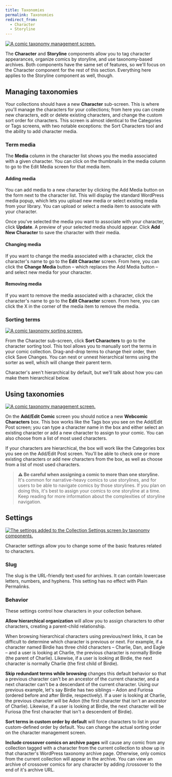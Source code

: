 ```yaml
---
title: Taxonomies
permalink: Taxonomies
redirect_from:
  - Character
  - Storyline
---
```


[![A comic taxonomy management screen.][img-1]][img-1]

The **Character** and **Storyline** components allow you to tag character
appearances, organize comics by storyline, and use taxonomy-based archives.
Both components have the same set of features, so we'll focus on the Character
component for the rest of this section. Everything here applies to the
Storyline component as well, though.

## Managing taxonomies

Your collections should have a new **Character** sub-screen. This is where
you'll manage the characters for your collections; from here you can create new
characters, edit or delete existing characters, and change the custom sort
order for characters. This screen is almost identical to the Categories or Tags
screens, with two notable exceptions: the Sort Characters tool and the ability
to add character media.

### Term media

The **Media** column in the character list shows you the media associated with
a given character. You can click on the thumbnails in the media column to go to
the Edit Media screen for that media item.

#### Adding media

You can add media to a new character by clicking the Add Media button on the
form next to the character list. This will display the standard WordPress media
popup, which lets you upload new media or select existing media from your
library. You can upload or select a media item to associate with your character.

Once you've selected the media you want to associate with your character, click
**Update**. A preview of your selected media should appear. Click **Add New
Character** to save the character with their media.

#### Changing media

If you want to change the media associated with a character, click the
character's name to go to the **Edit Character** screen. From here, you can
click the **Change Media** button – which replaces the Add Media button – and
select new media for your character.

#### Removing media

If you want to remove the media associated with a character, click the
character's name to go to the **Edit Character** screen. From here, you can
click the X in the corner of the media item to remove the media.

### Sorting terms

[![A comic taxonomy sorting screen.][img-2]][img-2]

From the Character sub-screen, click **Sort Characters** to go to the character
sorting tool. This tool allows you to manually sort the terms in your comic
collection. Drag-and-drop terms to change their order, then click Save Changes.
You can nest or unnest hierarchical terms using the sorter as well, which will
change their parent term.

Character's aren't hierarchical by default, but we'll talk about how you can
make them hierarchical below.

## Using taxonomies

[![A comic taxonomy management screen.][img-3]][img-3]

On the **Add/Edit Comic** screen you should notice a new **Webcomic Characters**
box. This box works like the Tags box you see on the Add/Edit Post screen; you
can type a character name in the box and either select an existing character or
add a new character to assign to your comic. You can also choose from a list of
most used characters.

If your characters are hierarchical, the box will work like the Categories box
you see on the Add/Edit Post screen. You'll be able to check one or more
existing characters or add new characters from the box, as well as choose from
a list of most used characters.

> **⚠ Be careful when assigning a comic to more than one storyline.** It's
> common for narrative-heavy comics to use storylines, and for users to be able
> to navigate comics by those storylines. If you plan on doing this, it's best
> to assign your comics to one storyline at a time. Keep reading for more
> information about the complexities of storyline navigation.

## Settings

[![The settings added to the Collection Settings screen by taxonomy
components.][img-4]][img-4]

Character settings allow you to change some of the basic features related to
characters.

### Slug

The slug is the URL-friendly text used for archives. It can contain lowercase
letters, numbers, and hyphens. This setting has no effect with Plain Permalinks.

### Behavior

These settings control how characters in your collection behave.

**Allow hierarchical organization** will allow you to assign characters to
other characters, creating a parent-child relationship.

When browsing hierarchical characters using previous/next links, it can be
difficult to determine which character is previous or next. For example, if a
character named Birdie has three child characters – Charlie, Dan, and Eagle –
and a user is looking at Charlie, the previous character is normally Birdie
(the parent of Charlie). Likewise, if a user is looking at Birdie, the next
character is normally Charlie (the first child of Birdie).

**Skip redundant terms while browsing** changes this default behavior so that a
previous character can't be an ancestor of the current character, and a next
character can't be a descendant of the current character. Using our previous
example, let's say Birdie has two siblings – Adon and Furiosa (ordered before
and after Birdie, respectively). If a user is looking at Charlie, the previous
character will be Adon (the first character that isn't an ancestor of Charlie).
Likewise, if a user is looking at Birdie, the next character will be Furiosa
(the first character that isn't a descendent of Birdie).

**Sort terms in custom order by default** will force characters to list in your
custom-defined order by default. You can change the actual sorting order on the
character management screen.

**Include crossover comics on archive pages** will cause any comic from any
collection tagged with a character from the current collection to show up in
that character's WordPress taxonomy archive page. Otherwise, only comics from
the current collection will appear in the archive. You can view an archive of
crossover comics for any character by adding /crossover to the end of it's
archive URL.

[img-1]: srv/Taxonomies.png
[img-2]: srv/Taxonomies-Sorting.png
[img-3]: srv/Taxonomies-Box.png
[img-4]: srv/Taxonomies-Settings.png
